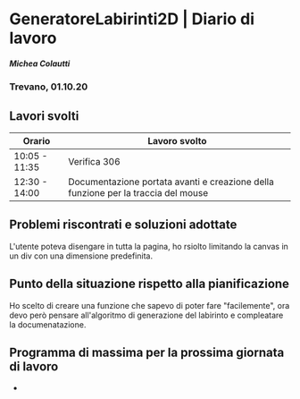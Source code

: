 # GeneratoreLabirinti2D | Diario di lavoro
##### Michea Colautti
### Trevano, 01.10.20
## Lavori svolti


|Orario        |Lavoro svolto                                                  |
|--------------|---------------------------------------------------------------|
|10:05 - 11:35 |Verifica 306				                                       | 
|12:30 - 14:00 |Documentazione portata avanti e creazione della funzione per la traccia del mouse| 




##  Problemi riscontrati e soluzioni adottate
L'utente poteva disengare in tutta la pagina, ho rsiolto limitando la canvas in un div con una dimensione predefinita.

##  Punto della situazione rispetto alla pianificazione
Ho scelto di creare una funzione che sapevo di poter fare "facilemente", ora devo però pensare all'algoritmo di generazione del labirinto e compleatare la documenatazione.

## Programma di massima per la prossima giornata di lavoro

-